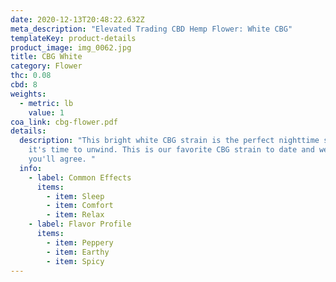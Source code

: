 ```yaml
---
date: 2020-12-13T20:48:22.632Z
meta_description: "Elevated Trading CBD Hemp Flower: White CBG"
templateKey: product-details
product_image: img_0062.jpg
title: CBG White
category: Flower
thc: 0.08
cbd: 8
weights:
  - metric: lb
    value: 1
coa_link: cbg-flower.pdf
details:
  description: "This bright white CBG strain is the perfect nighttime smoke when
    it's time to unwind. This is our favorite CBG strain to date and we know
    you'll agree. "
  info:
    - label: Common Effects
      items:
        - item: Sleep
        - item: Comfort
        - item: Relax
    - label: Flavor Profile
      items:
        - item: Peppery
        - item: Earthy
        - item: Spicy
---
```


